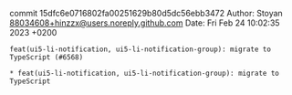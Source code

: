 commit 15dfc6e0716802fa00251629b80d5dc56ebb3472
Author: Stoyan <88034608+hinzzx@users.noreply.github.com>
Date:   Fri Feb 24 10:02:35 2023 +0200

    feat(ui5-li-notification, ui5-li-notification-group): migrate to TypeScript (#6568)
    
    * feat(ui5-li-notification, ui5-li-notification-group): migrate to TypeScript

